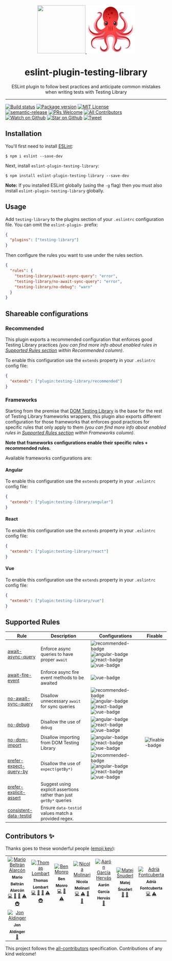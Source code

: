 <div align="center">
  <a href="https://eslint.org/">
    <img width="150" height="150" src="https://eslint.org/assets/img/logo.svg">
  </a>
  <a href="https://testing-library.com/">
    <img width="150" height="150" src="https://raw.githubusercontent.com/testing-library/dom-testing-library/master/other/octopus.png">
  </a>
  <h1>eslint-plugin-testing-library</h1>
  <p>ESLint plugin to follow best practices and anticipate common mistakes when writing tests with Testing Library</p>
</div>

<hr>

[![Build status][build-badge]][build-url]
[![Package version][version-badge]][version-url]
[![MIT License][license-badge]][license-url]
<br>
[![semantic-release](https://img.shields.io/badge/%20%20%F0%9F%93%A6%F0%9F%9A%80-semantic--release-e10079.svg?style=flat-square)](https://github.com/semantic-release/semantic-release)
[![PRs Welcome][pr-badge]][pr-url]
[![All Contributors](https://img.shields.io/badge/all_contributors-4-orange.svg?style=flat-square)](#contributors-)
<br>
[![Watch on Github][gh-watchers-badge]][gh-watchers-url]
[![Star on Github][gh-stars-badge]][gh-stars-url]
[![Tweet][tweet-badge]][tweet-url]

## Installation

You'll first need to install [ESLint](http://eslint.org):

```
$ npm i eslint --save-dev
```

Next, install `eslint-plugin-testing-library`:

```
$ npm install eslint-plugin-testing-library --save-dev
```

**Note:** If you installed ESLint globally (using the `-g` flag) then you must also install `eslint-plugin-testing-library` globally.

## Usage

Add `testing-library` to the plugins section of your `.eslintrc` configuration file. You can omit the `eslint-plugin-` prefix:

```json
{
  "plugins": ["testing-library"]
}
```

Then configure the rules you want to use under the rules section.

```json
{
  "rules": {
    "testing-library/await-async-query": "error",
    "testing-library/no-await-sync-query": "error",
    "testing-library/no-debug": "warn"
  }
}
```

## Shareable configurations

### Recommended

This plugin exports a recommended configuration that enforces good
Testing Library practices _(you can find more info about enabled rules
in [Supported Rules section](#supported-rules) within Recommended
column)_.

To enable this configuration use the `extends` property in your
`.eslintrc` config file:

```json
{
  "extends": ["plugin:testing-library/recommended"]
}
```

### Frameworks

Starting from the premise that
[DOM Testing Library](https://testing-library.com/docs/dom-testing-library/intro)
is the base for the rest of Testing Library frameworks wrappers, this
plugin also exports different configuration for those frameworks that
enforces good practices for specific rules that only apply to them _(you
can find more info about enabled rules in
[Supported Rules section](#supported-rules) within Frameworks column)_.

**Note that frameworks configurations enable their specific rules +
recommended rules.**

Available frameworks configurations are:

#### Angular

To enable this configuration use the `extends` property in your
`.eslintrc` config file:

```json
{
  "extends": ["plugin:testing-library/angular"]
}
```

#### React

To enable this configuration use the `extends` property in your
`.eslintrc` config file:

```json
{
  "extends": ["plugin:testing-library/react"]
}
```

#### Vue

To enable this configuration use the `extends` property in your
`.eslintrc` config file:

```json
{
  "extends": ["plugin:testing-library/vue"]
}
```

## Supported Rules

| Rule                                                           | Description                                                         | Configurations                                                            | Fixable            |
| -------------------------------------------------------------- | ------------------------------------------------------------------- | ------------------------------------------------------------------------- | ------------------ |
| [await-async-query](docs/rules/await-async-query.md)           | Enforce async queries to have proper `await`                        | ![recommended-badge][] ![angular-badge][] ![react-badge][] ![vue-badge][] |                    |
| [await-fire-event](docs/rules/await-fire-event.md)             | Enforce async fire event methods to be awaited                      | ![vue-badge][]                                                            |                    |
| [no-await-sync-query](docs/rules/no-await-sync-query.md)       | Disallow unnecessary `await` for sync queries                       | ![recommended-badge][] ![angular-badge][] ![react-badge][] ![vue-badge][] |                    |
| [no-debug](docs/rules/no-debug.md)                             | Disallow the use of `debug`                                         | ![angular-badge][] ![react-badge][] ![vue-badge][]                        |                    |
| [no-dom-import](docs/rules/no-dom-import.md)                   | Disallow importing from DOM Testing Library                         | ![angular-badge][] ![react-badge][] ![vue-badge][]                        | ![fixable-badge][] |
| [prefer-expect-query-by](docs/rules/prefer-expect-query-by.md) | Disallow the use of `expect(getBy*)`                                | ![recommended-badge][] ![angular-badge][] ![react-badge][] ![vue-badge][] |                    |
| [prefer-explicit-assert](docs/rules/prefer-explicit-assert.md) | Suggest using explicit assertions rather than just `getBy*` queries |                                                                           |                    |
| [consistent-data-testid](docs/rules/consistent-data-testid.md) | Ensure `data-testid` values match a provided regex.                 |                                                                           |                    |

[build-badge]: https://img.shields.io/travis/Belco90/eslint-plugin-testing-library?style=flat-square
[build-url]: https://travis-ci.org/belco90/eslint-plugin-testing-library
[version-badge]: https://img.shields.io/npm/v/eslint-plugin-testing-library?style=flat-square
[version-url]: https://www.npmjs.com/package/eslint-plugin-testing-library
[license-badge]: https://img.shields.io/npm/l/eslint-plugin-testing-library?style=flat-square
[license-url]: https://github.com/belco90/eslint-plugin-testing-library/blob/master/license
[pr-badge]: https://img.shields.io/badge/PRs-welcome-brightgreen.svg?style=flat-square
[pr-url]: http://makeapullrequest.com
[gh-watchers-badge]: https://img.shields.io/github/watchers/Belco90/eslint-plugin-testing-library?style=social
[gh-watchers-url]: https://github.com/belco90/eslint-plugin-testing-library/watchers
[gh-stars-badge]: https://img.shields.io/github/stars/Belco90/eslint-plugin-testing-library?style=social
[gh-stars-url]: https://github.com/belco90/eslint-plugin-testing-library/stargazers
[tweet-badge]: https://img.shields.io/twitter/url?style=social&url=https%3A%2F%2Fgithub.com%2FBelco90%2Feslint-plugin-testing-library
[tweet-url]: https://twitter.com/intent/tweet?url=https%3a%2f%2fgithub.com%2fbelco90%2feslint-plugin-testing-library&text=check%20out%20eslint-plugin-testing-library%20by%20@belcodev
[recommended-badge]: https://img.shields.io/badge/recommended-lightgrey?style=flat-square
[fixable-badge]: https://img.shields.io/badge/fixable-success?style=flat-square
[angular-badge]: https://img.shields.io/badge/-Angular-black?style=flat-square&logo=angular&logoColor=white&labelColor=DD0031&color=black
[react-badge]: https://img.shields.io/badge/-React-black?style=flat-square&logo=react&logoColor=white&labelColor=61DAFB&color=black
[vue-badge]: https://img.shields.io/badge/-Vue-black?style=flat-square&logo=vue.js&logoColor=white&labelColor=4FC08D&color=black

## Contributors ✨

Thanks goes to these wonderful people ([emoji key](https://allcontributors.org/docs/en/emoji-key)):

<!-- ALL-CONTRIBUTORS-LIST:START - Do not remove or modify this section -->
<!-- prettier-ignore -->
<table>
  <tr>
    <td align="center"><a href="https://mario.dev"><img src="https://avatars1.githubusercontent.com/u/2677072?v=4" width="100px;" alt="Mario Beltrán Alarcón"/><br /><sub><b>Mario Beltrán Alarcón</b></sub></a><br /><a href="https://github.com/Belco90/eslint-plugin-testing-library/commits?author=Belco90" title="Code">💻</a> <a href="https://github.com/Belco90/eslint-plugin-testing-library/commits?author=Belco90" title="Documentation">📖</a> <a href="#review-Belco90" title="Reviewed Pull Requests">👀</a> <a href="https://github.com/Belco90/eslint-plugin-testing-library/commits?author=Belco90" title="Tests">⚠️</a> <a href="#infra-Belco90" title="Infrastructure (Hosting, Build-Tools, etc)">🚇</a></td>
    <td align="center"><a href="http://thomlom.dev"><img src="https://avatars3.githubusercontent.com/u/16003285?v=4" width="100px;" alt="Thomas Lombart"/><br /><sub><b>Thomas Lombart</b></sub></a><br /><a href="https://github.com/Belco90/eslint-plugin-testing-library/commits?author=thomlom" title="Code">💻</a> <a href="https://github.com/Belco90/eslint-plugin-testing-library/commits?author=thomlom" title="Documentation">📖</a> <a href="#review-thomlom" title="Reviewed Pull Requests">👀</a> <a href="https://github.com/Belco90/eslint-plugin-testing-library/commits?author=thomlom" title="Tests">⚠️</a> <a href="#infra-thomlom" title="Infrastructure (Hosting, Build-Tools, etc)">🚇</a></td>
    <td align="center"><a href="https://github.com/benmonro"><img src="https://avatars3.githubusercontent.com/u/399236?v=4" width="100px;" alt="Ben Monro"/><br /><sub><b>Ben Monro</b></sub></a><br /><a href="https://github.com/Belco90/eslint-plugin-testing-library/commits?author=benmonro" title="Code">💻</a> <a href="https://github.com/Belco90/eslint-plugin-testing-library/commits?author=benmonro" title="Documentation">📖</a> <a href="https://github.com/Belco90/eslint-plugin-testing-library/commits?author=benmonro" title="Tests">⚠️</a></td>
    <td align="center"><a href="https://emmenko.org/"><img src="https://avatars2.githubusercontent.com/u/1110551?v=4" width="100px;" alt="Nicola Molinari"/><br /><sub><b>Nicola Molinari</b></sub></a><br /><a href="https://github.com/Belco90/eslint-plugin-testing-library/commits?author=emmenko" title="Code">💻</a> <a href="https://github.com/Belco90/eslint-plugin-testing-library/commits?author=emmenko" title="Tests">⚠️</a> <a href="https://github.com/Belco90/eslint-plugin-testing-library/commits?author=emmenko" title="Documentation">📖</a> <a href="#review-emmenko" title="Reviewed Pull Requests">👀</a></td>
    <td align="center"><a href="https://aarongarciah.com"><img src="https://avatars0.githubusercontent.com/u/7225802?v=4" width="100px;" alt="Aarón García Hervás"/><br /><sub><b>Aarón García Hervás</b></sub></a><br /><a href="https://github.com/Belco90/eslint-plugin-testing-library/commits?author=aarongarciah" title="Documentation">📖</a></td>
    <td align="center"><a href="https://www.matej.snuderl.si/"><img src="https://avatars3.githubusercontent.com/u/8524109?v=4" width="100px;" alt="Matej Šnuderl"/><br /><sub><b>Matej Šnuderl</b></sub></a><br /><a href="#ideas-Meemaw" title="Ideas, Planning, & Feedback">🤔</a> <a href="https://github.com/Belco90/eslint-plugin-testing-library/commits?author=Meemaw" title="Documentation">📖</a></td>
    <td align="center"><a href="https://afontcu.dev"><img src="https://avatars0.githubusercontent.com/u/9197791?v=4" width="100px;" alt="Adrià Fontcuberta"/><br /><sub><b>Adrià Fontcuberta</b></sub></a><br /><a href="https://github.com/Belco90/eslint-plugin-testing-library/commits?author=afontcu" title="Code">💻</a> <a href="https://github.com/Belco90/eslint-plugin-testing-library/commits?author=afontcu" title="Tests">⚠️</a></td>
  </tr>
  <tr>
    <td align="center"><a href="https://github.com/jonaldinger"><img src="https://avatars1.githubusercontent.com/u/663362?v=4" width="100px;" alt="Jon Aldinger"/><br /><sub><b>Jon Aldinger</b></sub></a><br /><a href="https://github.com/Belco90/eslint-plugin-testing-library/commits?author=jonaldinger" title="Documentation">📖</a></td>
  </tr>
</table>

<!-- ALL-CONTRIBUTORS-LIST:END -->

This project follows the [all-contributors](https://github.com/all-contributors/all-contributors) specification. Contributions of any kind welcome!
